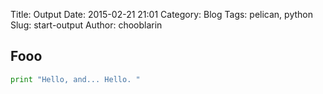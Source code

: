 Title: Output
Date: 2015-02-21 21:01
Category: Blog
Tags: pelican, python
Slug: start-output
Author: chooblarin

## Fooo

 ```python
 print "Hello, and... Hello. "
 ```
